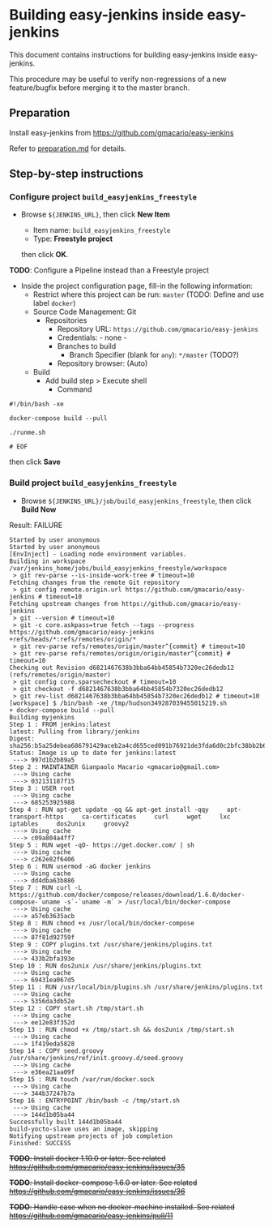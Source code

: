 # Building easy-jenkins inside easy-jenkins

This document contains instructions for building easy-jenkins inside easy-jenkins.

This procedure may be useful to verify non-regressions of a new feature/bugfix before merging it to the master branch.

## Preparation

Install easy-jenkins from https://github.com/gmacario/easy-jenkins

Refer to [preparation.md](https://github.com/gmacario/easy-jenkins/blob/master/docs/preparation.md) for details.

## Step-by-step instructions

### Configure project `build_easyjenkins_freestyle`

* Browse `${JENKINS_URL}`, then click **New Item**
  - Item name: `build_easyjenkins_freestyle`
  - Type: **Freestyle project**

  then click **OK**.
  
**TODO**: Configure a Pipeline instead than a Freestyle project
  
* Inside the project configuration page, fill-in the following information:
  - Restrict where this project can be run: `master` (TODO: Define and use label `docker`)
  - Source Code Management: Git
    - Repositories
      - Repository URL: `https://github.com/gmacario/easy-jenkins`
      - Credentials: - none -
      - Branches to build
        - Branch Specifier (blank for `any`): `*/master` (TODO?)
      - Repository browser: (Auto)
  - Build
    - Add build step > Execute shell
      - Command

```
#!/bin/bash -xe

docker-compose build --pull

./runme.sh

# EOF
```
  
  then click **Save**

### Build project `build_easyjenkins_freestyle`

<!-- (2016-02-07 13:55 CET) -->

* Browse `${JENKINS_URL}/job/build_easyjenkins_freestyle`, then click **Build Now**

Result: FAILURE

```
Started by user anonymous
Started by user anonymous
[EnvInject] - Loading node environment variables.
Building in workspace /var/jenkins_home/jobs/build_easyjenkins_freestyle/workspace
 > git rev-parse --is-inside-work-tree # timeout=10
Fetching changes from the remote Git repository
 > git config remote.origin.url https://github.com/gmacario/easy-jenkins # timeout=10
Fetching upstream changes from https://github.com/gmacario/easy-jenkins
 > git --version # timeout=10
 > git -c core.askpass=true fetch --tags --progress https://github.com/gmacario/easy-jenkins +refs/heads/*:refs/remotes/origin/*
 > git rev-parse refs/remotes/origin/master^{commit} # timeout=10
 > git rev-parse refs/remotes/origin/origin/master^{commit} # timeout=10
Checking out Revision d6821467638b3bba64bb45854b7320ec26dedb12 (refs/remotes/origin/master)
 > git config core.sparsecheckout # timeout=10
 > git checkout -f d6821467638b3bba64bb45854b7320ec26dedb12
 > git rev-list d6821467638b3bba64bb45854b7320ec26dedb12 # timeout=10
[workspace] $ /bin/bash -xe /tmp/hudson349287039455015219.sh
+ docker-compose build --pull
Building myjenkins
Step 1 : FROM jenkins:latest
latest: Pulling from library/jenkins
Digest: sha256:b5a25debea686791429aceb2a4cd655ced091b76921de3fda6d0c2bfc38bb2b6
Status: Image is up to date for jenkins:latest
 ---> 997d1b2b89a5
Step 2 : MAINTAINER Gianpaolo Macario <gmacario@gmail.com>
 ---> Using cache
 ---> 032131187f15
Step 3 : USER root
 ---> Using cache
 ---> 685253925988
Step 4 : RUN apt-get update -qq && apt-get install -qqy     apt-transport-https     ca-certificates     curl     wget     lxc     iptables     dos2unix     groovy2
 ---> Using cache
 ---> c09a804a4ff7
Step 5 : RUN wget -qO- https://get.docker.com/ | sh
 ---> Using cache
 ---> c262e82f6406
Step 6 : RUN usermod -aG docker jenkins
 ---> Using cache
 ---> dd4dba63b886
Step 7 : RUN curl -L https://github.com/docker/compose/releases/download/1.6.0/docker-compose-`uname -s`-`uname -m` > /usr/local/bin/docker-compose
 ---> Using cache
 ---> a57eb3635acb
Step 8 : RUN chmod +x /usr/local/bin/docker-compose
 ---> Using cache
 ---> 87f81d92759f
Step 9 : COPY plugins.txt /usr/share/jenkins/plugins.txt
 ---> Using cache
 ---> 433b2bfa393e
Step 10 : RUN dos2unix /usr/share/jenkins/plugins.txt
 ---> Using cache
 ---> 69431ea067d5
Step 11 : RUN /usr/local/bin/plugins.sh /usr/share/jenkins/plugins.txt
 ---> Using cache
 ---> 5356da3db52e
Step 12 : COPY start.sh /tmp/start.sh
 ---> Using cache
 ---> ee12e83f352d
Step 13 : RUN chmod +x /tmp/start.sh && dos2unix /tmp/start.sh
 ---> Using cache
 ---> 1f419eda5828
Step 14 : COPY seed.groovy /usr/share/jenkins/ref/init.groovy.d/seed.groovy
 ---> Using cache
 ---> e36ea21aa09f
Step 15 : RUN touch /var/run/docker.sock
 ---> Using cache
 ---> 344b37247b7a
Step 16 : ENTRYPOINT /bin/bash -c /tmp/start.sh
 ---> Using cache
 ---> 144d1b05ba44
Successfully built 144d1b05ba44
build-yocto-slave uses an image, skipping
Notifying upstream projects of job completion
Finished: SUCCESS
```

~~**TODO**: Install docker 1.10.0 or later. See related https://github.com/gmacario/easy-jenkins/issues/35~~

~~**TODO**: Install docker-compose 1.6.0 or later. See related https://github.com/gmacario/easy-jenkins/issues/36~~

~~**TODO**: Handle case when no docker-machine installed. See related https://github.com/gmacario/easy-jenkins/pull/11~~

<!-- EOF -->
